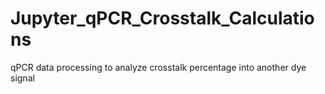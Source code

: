 # Jupyter_qPCR_Crosstalk_Calculations
qPCR data processing to analyze crosstalk percentage into another dye signal 
